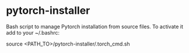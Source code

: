 # pytorch-installer
Bash script to manage Pytorch installation from source files.
To activate it add to your ~/.bashrc:

source <PATH_TO>/pytorch-installer/.torch_cmd.sh 

